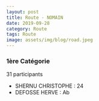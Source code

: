 ```yaml
---
layout: post
title: Route - NOMAIN
date: 2019-09-28
category: Route
tags: Route
image: assets/img/blog/road.jpeg
---
```


### 1ère Catégorie
31 participants
- SHERNU CHRISTOPHE : 24
- DEFOSSE HERVE : Ab
